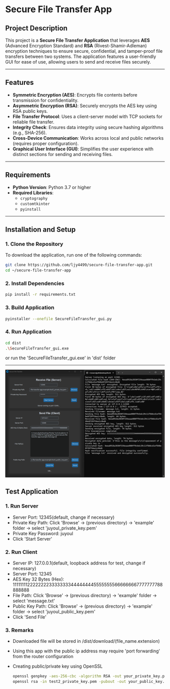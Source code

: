 # Secure File Transfer App

## Project Description

This project is a **Secure File Transfer Application** that leverages **AES** (Advanced Encryption Standard) and **RSA** (Rivest-Shamir-Adleman) encryption techniques to ensure secure, confidential, and tamper-proof file transfers between two systems. The application features a user-friendly GUI for ease of use, allowing users to send and receive files securely.

---

## Features

- **Symmetric Encryption (AES)**: Encrypts file contents before transmission for confidentiality.
- **Asymmetric Encryption (RSA)**: Securely encrypts the AES key using RSA public keys.
- **File Transfer Protocol**: Uses a client-server model with TCP sockets for reliable file transfer.
- **Integrity Check**: Ensures data integrity using secure hashing algorithms (e.g., SHA-256).
- **Cross-Device Communication**: Works across local and public networks (requires proper configuration).
- **Graphical User Interface (GUI)**: Simplifies the user experience with distinct sections for sending and receiving files.

---

## Requirements

- **Python Version**: Python 3.7 or higher
- **Required Libraries**: 
  - `cryptography`
  - `customtkinter`
  - `pyinstall`

---

## Installation and Setup

### 1. Clone the Repository
To download the application, run one of the following commands:

  ```bash
  git clone https://github.com/ljy4499/secure-file-transfer-app.git
  cd ~/secure-file-transfer-app
  ```

### 2. Install Dependencies
  ```bash
  pip install -r requirements.txt
  ```

### 3. Build Application
  ```bash
  pyinstaller --onefile SecureFileTransfer_gui.py
  ```

### 4. Run Application
  ```bash
  cd dist
  .\SecureFileTransfer_gui.exe
  ```
or run the 'SecureFileTransfer_gui.exe' in 'dist' folder

---

![SecureFileTransfer Application and Debugging](docs/example.png)

## Test Application

### 1. Run Server

- Server Port: 12345(default, change if necessary)
- Private Key Path: Click 'Browse' -> (previous directory) -> 'example' folder -> select 'juyoul_private_key.pem'
- Private Key Password: juyoul
- Click 'Start Server'

### 2. Run Client

- Server IP: 127.0.0.1(default, loopback address for test, change if necessary)
- Server Port: 12345
- AES Key 32 Bytes (Hex): 1111111122222222333333334444444455555555666666667777777788888888
- File Path: Click 'Browse' -> (previous directory) -> 'example' folder -> select 'message.txt'
- Public Key Path: Click 'Browse' -> (previous directory) -> 'example' folder -> select 'juyoul_public_key.pem'
- Click 'Send File'

### 3. Remarks

- Downloaded file will be stored in /dist/download/(file_name.extension)
- Using this app with the public ip address may require 'port forwarding' from the router configuration
- Creating public/private key using OpenSSL
  
  ```bash
  openssl genpkey -aes-256-cbc -algorithm RSA -out your_private_key.pem -pkeyopt rsa_keygen_bits:4096
  openssl rsa -in test2_private_key.pem -pubout -out your_public_key.pem
  ```
